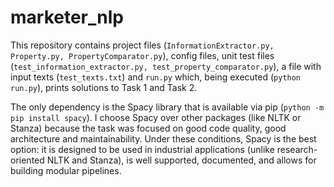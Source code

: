 # marketer_nlp


This repository contains project files (`InformationExtractor.py, Property.py, PropertyComparator.py`), config files, unit test files (`test_information_extractor.py, test_property_comparator.py`), a file with input texts (`test_texts.txt`) and `run.py` which, being executed (`python run.py`), prints solutions to Task 1 and Task 2.

The only dependency is the Spacy library that is available via pip (`python -m pip install spacy`).
I choose Spacy over other packages (like NLTK or Stanza) because the task was focused on good code quality, good architecture and maintainability. Under these conditions, Spacy is the best option: it is designed to be used in industrial applications (unlike research-oriented NLTK and Stanza), is well supported, documented, and allows for building modular pipelines. 
